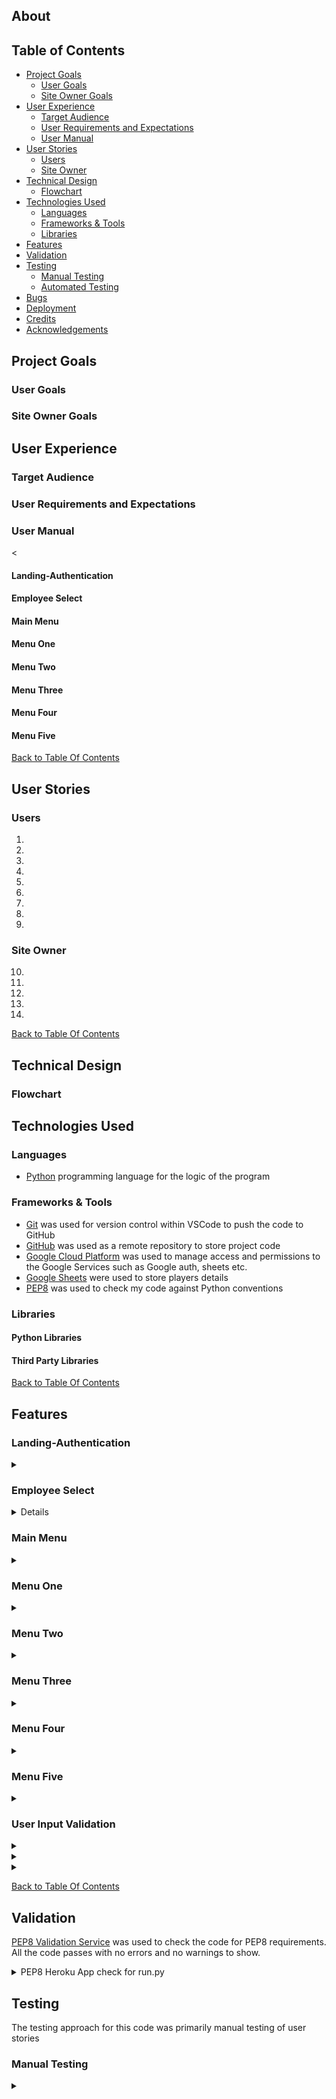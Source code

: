 
## About



## Table of Contents
  - [Project Goals](#project-goals)
    - [User Goals](#user-goals)
    - [Site Owner Goals](#site-owner-goals)
  - [User Experience](#user-experience)
    - [Target Audience](#target-audience)
    - [User Requirements and Expectations](#user-requirements-and-expectations)
    - [User Manual](#user-manual)
  - [User Stories](#user-stories)
    - [Users](#users)
    - [Site Owner](#site-owner)
  - [Technical Design](#technical-design)
    - [Flowchart](#flowchart)
  - [Technologies Used](#technologies-used)
    - [Languages](#languages)
    - [Frameworks & Tools](#frameworks--tools)
    - [Libraries](#libraries)
  - [Features](#features)
  - [Validation](#validation)
  - [Testing](#testing)
    - [Manual Testing](#manual-testing)
    - [Automated Testing](#automated-testing)
  - [Bugs](#bugs)
  - [Deployment](#deployment)
  - [Credits](#credits)
  - [Acknowledgements](#acknowledgements)

## Project Goals

### User Goals



### Site Owner Goals


## User Experience

### Target Audience



### User Requirements and Expectations


### User Manual

<

#### Landing-Authentication


#### Employee Select

#### Main Menu


#### Menu One


#### Menu Two


#### Menu Three


#### Menu Four


#### Menu Five


[Back to Table Of Contents](#table-of-contents)

## User Stories

### Users

1. 
2. 
3. 
4. 
5. 
6. 
7. 
8. 
9. 

### Site Owner

10. 
11. 
12. 
13. 
14. 

[Back to Table Of Contents](#table-of-contents)

## Technical Design

### Flowchart




## Technologies Used

### Languages

- [Python](https://www.python.org/) programming language for the logic of the program

### Frameworks & Tools
- [Git](https://git-scm.com/) was used for version control within VSCode to push the code to GitHub
- [GitHub](https://github.com/) was used as a remote repository to store project code
- [Google Cloud Platform](https://cloud.google.com/cloud-console/) was used to manage access and permissions to the Google Services such as Google auth, sheets etc.
- [Google Sheets](https://www.google.co.uk/sheets/about/) were used to store players details
- [PEP8](http://pep8online.com/) was used to check my code against Python conventions


### Libraries

#### Python Libraries


#### Third Party Libraries


[Back to Table Of Contents](#table-of-contents)

## Features

### Landing-Authentication


<details>
    <summary></summary>

![Landing-Authentication](img_directory_here)
</details>

### Employee Select

<details>
    <summary</summary>

![Employee Select](dimg_directory_here)
</details>

### Main Menu

<details>
    <summary></summary>

![Main Menu](img_directory_here)
</details>

### Menu One


<details>
    <summary></summary>

![Menu One](img_directory_here)
</details>


### Menu Two

<details>
    <summary></summary>

![Menu Two](img_directory_here)
</details>


### Menu Three

<details>
    <summary></summary>

![Menu Three](img_directory_here)
</details>

### Menu Four

<details>
    <summary></summary>

![Menu Four](img_directory_here)
</details>

### Menu Five

<details>
    <summary></summary>

![Menu Five](img_directory_here)
</details>



### User Input Validation

<details>
    <summary></summary>

![ ](img_directory_here)
</details>

<details>
    <summary></summary>

![ ](img_directory_here)
</details>

<details>
    <summary></summary>

![ ]((img_directory_here)
</details>

[Back to Table Of Contents](img_directory_here)

## Validation

[PEP8 Validation Service](https://pep8ci.herokuapp.com//) was used to check the code for PEP8 requirements. All the code passes with no errors and no warnings to show.

<details><summary>PEP8 Heroku App check for run.py</summary>
<img src="">
</details>


## Testing

The testing approach for this code was primarily manual testing of user stories


### Manual Testing
<details><summary></summary>

Number. 

| **Feature**   | **Action**                    | **Expected Result**          | **Actual Result** |
| ------------- | ----------------------------- | ---------------------------- | ----------------- |
|  | | | |
|  | | | |

<details><summary>Screenshot</summary>
<img src="">
</details>

Number. 

| **Feature**   | **Action**                    | **Expected Result**          | **Actual Result** |
| ------------- | ----------------------------- | ---------------------------- | ----------------- |
|  | | | |
|  | | | |

<details><summary>Screenshot</summary>
<img src="">
</details>

Number. 

| **Feature**   | **Action**                    | **Expected Result**          | **Actual Result** |
| ------------- | ----------------------------- | ---------------------------- | ----------------- |
|  | | | |
|  | | | |

<details><summary>Screenshot</summary>
<img src="">
</details>

Number. 

| **Feature**   | **Action**                    | **Expected Result**          | **Actual Result** |
| ------------- | ----------------------------- | ---------------------------- | ----------------- |
|  | | | |
|  | | | |

<details><summary>Screenshot</summary>
<img src="">
</details>

Number. 

| **Feature**   | **Action**                    | **Expected Result**          | **Actual Result** |
| ------------- | ----------------------------- | ---------------------------- | ----------------- |
|  | | | |
|  | | | |

<details><summary>Screenshot</summary>
<img src="">
</details>

Number. 

| **Feature**   | **Action**                    | **Expected Result**          | **Actual Result** |
| ------------- | ----------------------------- | ---------------------------- | ----------------- |
|  | | | |
|  | | | |

<details><summary>Screenshot</summary>
<img src="">
</details>

Number. 

| **Feature**   | **Action**                    | **Expected Result**          | **Actual Result** |
| ------------- | ----------------------------- | ---------------------------- | ----------------- |
|  | | | |
|  | | | |

<details><summary>Screenshot</summary>
<img src="">
</details>

Number. 

| **Feature**   | **Action**                    | **Expected Result**          | **Actual Result** |
| ------------- | ----------------------------- | ---------------------------- | ----------------- |
|  | | | |
|  | | | |

<details><summary>Screenshot</summary>
<img src="">
</details>

Number. 

| **Feature**   | **Action**                    | **Expected Result**          | **Actual Result** |
| ------------- | ----------------------------- | ---------------------------- | ----------------- |
|  | | | |
|  | | | |

<details><summary>Screenshot</summary>
<img src="">
</details>

Number. 

| **Feature**   | **Action**                    | **Expected Result**          | **Actual Result** |
| ------------- | ----------------------------- | ---------------------------- | ----------------- |
|  | | | |
|  | | | |

<details><summary>Screenshot</summary>
<img src="">
</details>

Number. 

| **Feature**   | **Action**                    | **Expected Result**          | **Actual Result** |
| ------------- | ----------------------------- | ---------------------------- | ----------------- |
|  | | | |
|  | | | |

<details><summary>Screenshot</summary>
<img src="">
</details>

Number. 

| **Feature**   | **Action**                    | **Expected Result**          | **Actual Result** |
| ------------- | ----------------------------- | ---------------------------- | ----------------- |
|  | | | |
|  | | | |

<details><summary>Screenshot</summary>
<img src="">
</details>

Number. 

| **Feature**   | **Action**                    | **Expected Result**          | **Actual Result** |
| ------------- | ----------------------------- | ---------------------------- | ----------------- |
|  | | | |
|  | | | |

<details><summary>Screenshot</summary>
<img src="">
</details>

Number. 

| **Feature**   | **Action**                    | **Expected Result**          | **Actual Result** |
| ------------- | ----------------------------- | ---------------------------- | ----------------- |
|  | | | |
|  | | | |

<details><summary>Screenshot</summary>
<img src="">
</details>


[Back to Table Of Contents](#table-of-contents)
## Bugs



## Deployment

### Heroku
This application has been deployed from Github using Heroku. Here's how:
1. Create an account at heroku.com
2. Create a new app, add app name and your region
3. Click on create app
4. Go to "Settings"
5. Under Config Vars, add your sensitive data (creds.json for example)
6. For this project, I set buildpacks to and in that order.
7. Go to "Deploy" and at "Deployment method", click on "Connect to Github"
8. Enter your repository name and click on it when it shows below
9. Choose the branch you want to buid your app from
10. If desired, click on "Enable Automatic Deploys", which keeps the app up to date with your Github repository

### Forking the GitHub Repository
1. Go to the GitHub repository
2. Click on Fork button in top right corner
3. You will then have a copy of the repository in your own GitHub account.
   
### Making a Local Clone
1. Go to the GitHub repository 
2. Locate the Code button above the list of files and click it
3. Highlight the "HTTPS" button to clone with HTTPS and copy the link
4. Open Git Bash
5. Change the current working directory to the one where you want the cloned directory
6. Type git clone and paste the URL from the clipboard ($ git clone <span>https://</span>github.com/YOUR-USERNAME/YOUR-REPOSITORY)
7. Press Enter to create your local clone

[Back to Table Of Contents](#table-of-contents)

## Credits

### Images


### Code


## Acknowledgements
